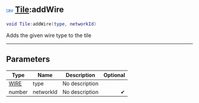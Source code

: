## ![server](.gitbook/assets/server.png) [Tile](./readme/Tile/README.md):addWire

```lua
void Tile:addWire(type, networkId)
```

Adds the given wire type to the tile

------
## Parameters

| Type   | Name | Description | Optional |
| ------ | ---- | ----------- | -------: |
| [WIRE](./readme/WIRE/README.md) | type | No description |  |
| number | networkId | No description | ✔ |

